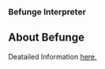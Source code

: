 ### Befunge Interpreter

## About Befunge

Deatailed Information [here.](http://esolangs.org/wiki/befunge)
